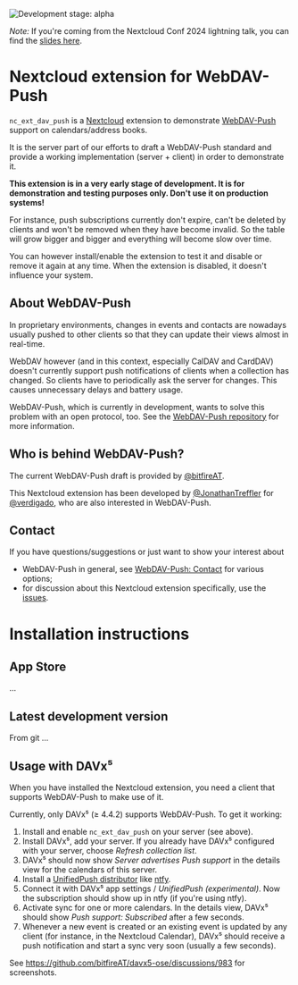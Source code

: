 ![Development stage: alpha](https://img.shields.io/badge/development%20stage-preview-blue)

_Note:_ If you're coming from the Nextcloud Conf 2024 lightning talk, you can find the [slides here](https://cloud.bitfire.at/s/WoPZaEnC9tmNxa6).


# Nextcloud extension for WebDAV-Push

`nc_ext_dav_push` is a [Nextcloud](https://github.com/nextcloud/server) extension to demonstrate [WebDAV-Push](https://github.com/bitfireAT/webdav-push/) support on calendars/address books.

It is the server part of our efforts to draft a WebDAV-Push standard and provide a working implementation (server + client) in order to demonstrate it.

**This extension is in a very early stage of development. It is for demonstration and testing purposes only. Don't use it on production systems!**

For instance, push subscriptions currently don't expire, can't be deleted by clients and won't be removed when they have become invalid. So the table will grow bigger and bigger and everything will become slow over time.

You can however install/enable the extension to test it and disable or remove it again at any time. When the extension is disabled, it doesn't influence your system.


## About WebDAV-Push

In proprietary environments, changes in events and contacts are nowadays usually pushed to other clients so that they can update their views almost in real-time.

WebDAV however (and in this context, especially CalDAV and CardDAV) doesn't currently support push notifications of clients when a collection has changed. So clients have to periodically ask the server for changes. This causes unnecessary delays and battery usage.

WebDAV-Push, which is currently in development, wants to solve this problem with an open protocol, too. See the [WebDAV-Push repository](https://github.com/bitfireAT/webdav-push/) for more information.


## Who is behind WebDAV-Push?

The current WebDAV-Push draft is provided by [@bitfireAT](https://github.com/bitfireAT).

This Nextcloud extension has been developed by [@JonathanTreffler](https://github.com/JonathanTreffler) for [@verdigado](https://github.com/verdigado), who are also interested in WebDAV-Push.


## Contact

If you have questions/suggestions or just want to show your interest about

- WebDAV-Push in general, see [WebDAV-Push: Contact](https://github.com/bitfireAT/webdav-push/#contact) for various options;
- for discussion about this Nextcloud extension specifically, use the [issues](https://github.com/bitfireAT/nc_ext_dav_push/issues).


# Installation instructions

## App Store

...


## Latest development version

From git ...


## Usage with DAVx⁵

When you have installed the Nextcloud extension, you need a client that supports WebDAV-Push to make use of it.

Currently, only DAVx⁵ (≥ 4.4.2) supports WebDAV-Push. To get it working:

1. Install and enable `nc_ext_dav_push` on your server (see above).
2. Install DAVx⁵, add your server. If you already have DAVx⁵ configured with your server, choose _Refresh collection list_.
3. DAVx⁵ should now show _Server advertises Push support_ in the details view for the calendars of this server.
4. Install a [UnifiedPush distributor](https://unifiedpush.org/users/distributors/) like [ntfy](https://ntfy.sh/).
5. Connect it with DAVx⁵ app settings / _UnifiedPush (experimental)_. Now the subscription should show up in ntfy (if you're using ntfy).
6. Activate sync for one or more calendars. In the details view, DAVx⁵ should show _Push support: Subscribed_ after a few seconds.
7. Whenever a new event is created or an existing event is updated by any client (for instance, in the Nextcloud Calendar), DAVx⁵ should receive a push notification and start a sync very soon (usually a few seconds).

See https://github.com/bitfireAT/davx5-ose/discussions/983 for screenshots.
